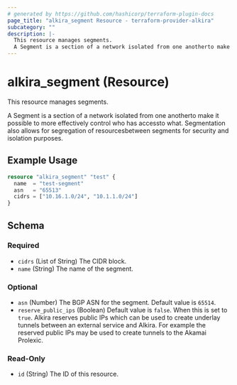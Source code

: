 ```yaml
---
# generated by https://github.com/hashicorp/terraform-plugin-docs
page_title: "alkira_segment Resource - terraform-provider-alkira"
subcategory: ""
description: |-
  This resource manages segments.
  A Segment is a section of a network isolated from one anotherto make it possible to more effectively control who has accessto what. Segmentation also allows for segregation of resourcesbetween segments for security and isolation purposes.
---
```


# alkira_segment (Resource)

This resource manages segments.

A Segment is a section of a network isolated from one anotherto make it possible to more effectively control who has accessto what. Segmentation also allows for segregation of resourcesbetween segments for security and isolation purposes.

## Example Usage

```terraform
resource "alkira_segment" "test" {
  name  = "test-segment"
  asn   = "65513"
  cidrs = ["10.16.1.0/24", "10.1.1.0/24"]
}
```

<!-- schema generated by tfplugindocs -->
## Schema

### Required

- `cidrs` (List of String) The CIDR block.
- `name` (String) The name of the segment.

### Optional

- `asn` (Number) The BGP ASN for the segment. Default value is `65514`.
- `reserve_public_ips` (Boolean) Default value is `false`. When this is set to `true`. Alkira reserves public IPs which can be used to create underlay tunnels between an external service and Alkira. For example the reserved public IPs may be used to create tunnels to the Akamai Prolexic.

### Read-Only

- `id` (String) The ID of this resource.


